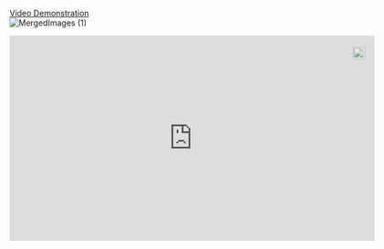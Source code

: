    
[Video Demonstration](https://my-ens-network.vercel.app/)   
  ![MergedImages (1)](https://user-images.githubusercontent.com/61940373/211172156-2e0dee11-961a-43d2-9c98-c15f45395953.png)


<div style="position:relative;width:fit-content;height:fit-content;">
            <a style="position:absolute;top:20px;right:1rem;opacity:0.8;" href="https://clipchamp.com/watch/AbnJOAtKvCz?utm_source=embed&utm_medium=embed&utm_campaign=watch">
                <img style="height:22px;" src="https://clipchamp.com/e.svg" alt="Made with Clipchamp" />
            </a>
            <iframe allow="autoplay;" allowfullscreen style="border:none" src="https://clipchamp.com/watch/AbnJOAtKvCz/embed" width="640" height="360"></iframe>
        </div>
